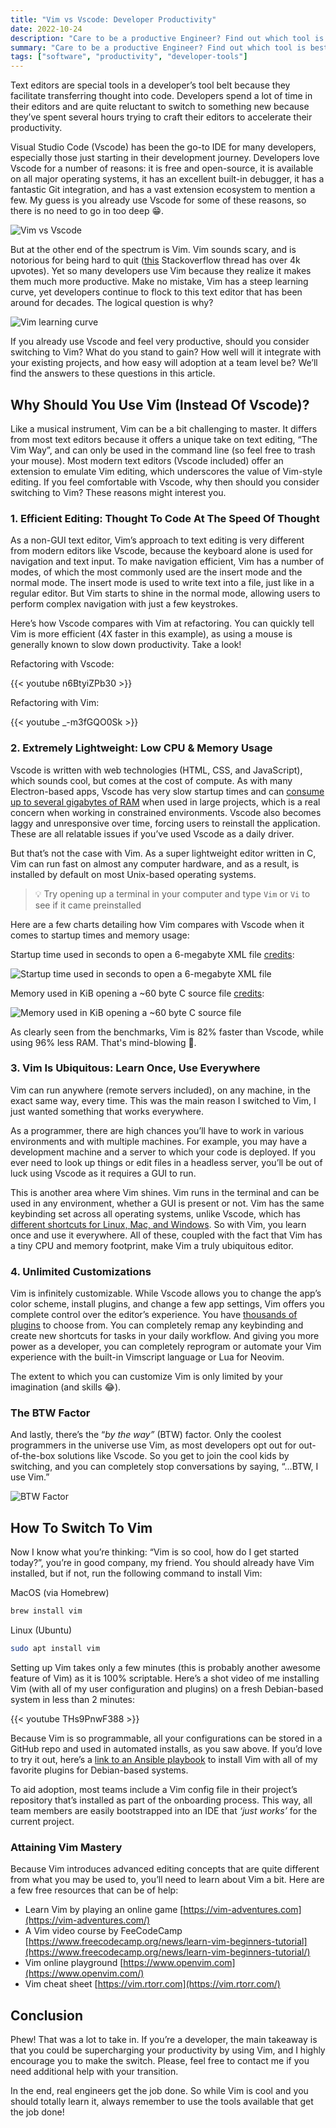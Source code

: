 ```yaml
---
title: "Vim vs Vscode: Developer Productivity"
date: 2022-10-24
description: "Care to be a productive Engineer? Find out which tool is best"
summary: "Care to be a productive Engineer? Find out which tool is best"
tags: ["software", "productivity", "developer-tools"]
---
```


Text editors are special tools in a developer’s tool belt because they facilitate transferring thought into code. Developers spend a lot of time in their editors and are quite reluctant to switch to something new because they’ve spent several hours trying to craft their editors to accelerate their productivity.

Visual Studio Code (Vscode) has been the go-to IDE for many developers, especially those just starting in their development journey. Developers love Vscode for a number of reasons: it is free and open-source, it is available on all major operating systems, it has an excellent built-in debugger, it has a fantastic Git integration, and has a vast extension ecosystem to mention a few. My guess is you already use Vscode for some of these reasons, so there is no need to go in too deep 😁.

![Vim vs Vscode](./images/vscode_meme.webp)

But at the other end of the spectrum is Vim. Vim sounds scary, and is notorious for being hard to quit ([this](https://stackoverflow.com/questions/11828270/how-do-i-exit-vim) Stackoverflow thread has over 4k upvotes). Yet so many developers use Vim because they realize it makes them much more productive. Make no mistake, Vim has a steep learning curve, yet developers continue to flock to this text editor that has been around for decades. The logical question is why?

![Vim learning curve](./images/learning_curve.webp)

If you already use Vscode and feel very productive, should you consider switching to Vim? What do you stand to gain? How well will it integrate with your existing projects, and how easy will adoption at a team level be? We’ll find the answers to these questions in this article.

## Why Should You Use Vim (Instead Of Vscode)?

Like a musical instrument, Vim can be a bit challenging to master. It differs from most text editors because it offers a unique take on text editing, “The Vim Way”, and can only be used in the command line (so feel free to trash your mouse). Most modern text editors (Vscode included) offer an extension to emulate Vim editing, which underscores the value of Vim-style editing. If you feel comfortable with Vscode, why then should you consider switching to Vim? These reasons might interest you.

### 1. Efficient Editing: Thought To Code At The Speed Of Thought

As a non-GUI text editor, Vim’s approach to text editing is very different from modern editors like Vscode, because the keyboard alone is used for navigation and text input. To make navigation efficient, Vim has a number of modes, of which the most commonly used are the insert mode and the normal mode. The insert mode is used to write text into a file, just like in a regular editor. But Vim starts to shine in the normal mode, allowing users to perform complex navigation with just a few keystrokes.

Here’s how Vscode compares with Vim at refactoring. You can quickly tell Vim is more efficient (4X faster in this example), as using a mouse is generally known to slow down productivity. Take a look!

Refactoring with Vscode:

{{< youtube n6BtyiZPb30 >}}

Refactoring with Vim:

{{< youtube _-m3fGQO0Sk >}}


### 2. Extremely Lightweight: Low CPU & Memory Usage

Vscode is written with web technologies (HTML, CSS, and JavaScript), which sounds cool, but comes at the cost of compute. As with many Electron-based apps, Vscode has very slow startup times and can [consume up to several gigabytes of RAM](https://code.visualstudio.com/docs/supporting/requirements#_hardware) when used in large projects, which is a real concern when working in constrained environments. Vscode also becomes laggy and unresponsive over time, forcing users to reinstall the application. These are all relatable issues if you’ve used Vscode as a daily driver.

But that’s not the case with Vim. As a super lightweight editor written in C, Vim can run fast on almost any computer hardware, and as a result, is installed by default on most Unix-based operating systems. 

>💡 Try opening up a terminal in your computer and type `Vim` or `Vi` to see if it came preinstalled

Here are a few charts detailing how Vim compares with Vscode when it comes to startup times and memory usage:

Startup time used in seconds to open a 6-megabyte XML file [credits](https://medium.com/commitlog/why-i-still-use-vim-67afd76b4db6):

![Startup time used in seconds to open a 6-megabyte XML file](./images/6mb_xml_file.webp)


Memory used in KiB opening a ~60 byte C source file [credits](https://medium.com/commitlog/why-i-still-use-vim-67afd76b4db6):

![Memory used in KiB opening a ~60 byte C source file](./images/60b_c_file.webp)


As clearly seen from the benchmarks, Vim is 82% faster than Vscode, while using 96% less RAM. That's mind-blowing 🤯.

### 3. Vim Is Ubiquitous: Learn Once, Use Everywhere

Vim can run anywhere (remote servers included), on any machine, in the exact same way, every time. This was the main reason I switched to Vim, I just wanted something that works everywhere.

As a programmer, there are high chances you’ll have to work in various environments and with multiple machines. For example, you may have a development machine and a server to which your code is deployed. If you ever need to look up things or edit files in a headless server, you’ll be out of luck using Vscode as it requires a GUI to run. 

This is another area where Vim shines. Vim runs in the terminal and can be used in any environment, whether a GUI is present or not. Vim has the same keybinding set across all operating systems, unlike Vscode, which has [different shortcuts for Linux, Mac, and Windows](https://code.visualstudio.com/docs/getstarted/keybindings#_keyboard-shortcuts-reference). So with Vim, you learn once and use it everywhere. All of these, coupled with the fact that Vim has a tiny CPU and memory footprint, make Vim a truly ubiquitous editor.

### 4. Unlimited Customizations

Vim is infinitely customizable. While Vscode allows you to change the app’s color scheme, install plugins, and change a few app settings, Vim offers you complete control over the editor’s experience. You have [thousands of plugins](https://vimawesome.com/) to choose from. You can completely remap any keybinding and create new shortcuts for tasks in your daily workflow. And giving you more power as a developer, you can completely reprogram or automate your Vim experience with the built-in Vimscript language or Lua for Neovim.

The extent to which you can customize Vim is only limited by your imagination (and skills 😂).

 

### The BTW Factor

And lastly, there’s the “*by the way”* (BTW) factor. Only the coolest programmers in the universe use Vim, as most developers opt out for out-of-the-box solutions like Vscode. So you get to join the cool kids by switching, and you can completely stop conversations by saying, “…BTW, I use Vim.”

![BTW Factor](./images/btw_factor.webp)

## How To Switch To Vim

Now I know what you’re thinking: “Vim is so cool, how do I get started today?”, you’re in good company, my friend. You should already have Vim installed, but if not, run the following command to install Vim:

MacOS (via Homebrew)

```bash
brew install vim
```

Linux (Ubuntu)

```bash
sudo apt install vim
```

Setting up Vim takes only a few minutes (this is probably another awesome feature of Vim) as it is 100% scriptable. Here’s a shot video of me installing Vim (with all of my user configuration and plugins) on a fresh Debian-based system in less than 2 minutes:

 {{< youtube THs9PnwF388 >}}

Because Vim is so programmable, all your configurations can be stored in a GitHub repo and used in automated installs, as you saw above. If you’d love to try it out, here’s a [link to an Ansible playbook](https://github.com/cokoghenun/ansible) to install Vim with all of my favorite plugins for Debian-based systems.

To aid adoption, most teams include a Vim config file in their project’s repository that’s installed as part of the onboarding process. This way, all team members are easily bootstrapped into an IDE that *‘just works’* for the current project.

### Attaining Vim Mastery

Because Vim introduces advanced editing concepts that are quite different from what you may be used to, you’ll need to learn about Vim a bit. Here are a few free resources that can be of help:

- Learn Vim by playing an online game [https://vim-adventures.com](https://vim-adventures.com/)
- A Vim video course by FeeCodeCamp [https://www.freecodecamp.org/news/learn-vim-beginners-tutorial](https://www.freecodecamp.org/news/learn-vim-beginners-tutorial/)
- Vim online playground [https://www.openvim.com](https://www.openvim.com/)
- Vim cheat sheet [https://vim.rtorr.com](https://vim.rtorr.com/)

## Conclusion

Phew! That was a lot to take in. If you’re a developer, the main takeaway is that you could be supercharging your productivity by using Vim, and I highly encourage you to make the switch. Please, feel free to contact me if you need additional help with your transition.

In the end, real engineers get the job done. So while Vim is cool and you should totally learn it, always remember to use the tools available that get the job done!
